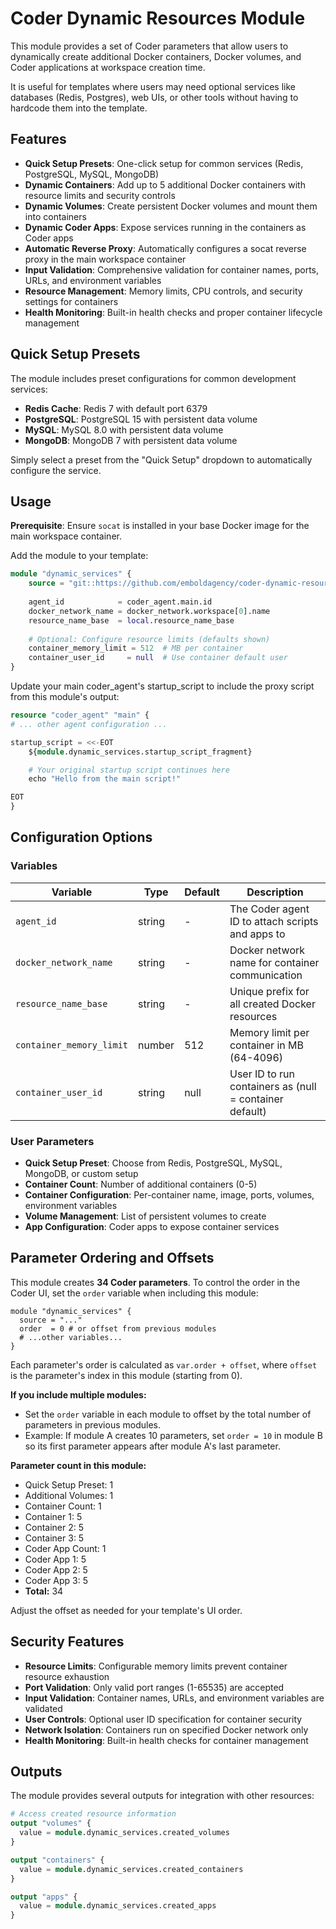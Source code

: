 # Coder Dynamic Resources Module

This module provides a set of Coder parameters that allow users to dynamically create additional Docker containers, Docker volumes, and Coder applications at workspace creation time.

It is useful for templates where users may need optional services like databases (Redis, Postgres), web UIs, or other tools without having to hardcode them into the template.

## Features

- **Quick Setup Presets**: One-click setup for common services (Redis, PostgreSQL, MySQL, MongoDB)
- **Dynamic Containers**: Add up to 5 additional Docker containers with resource limits and security controls
- **Dynamic Volumes**: Create persistent Docker volumes and mount them into containers  
- **Dynamic Coder Apps**: Expose services running in the containers as Coder apps
- **Automatic Reverse Proxy**: Automatically configures a socat reverse proxy in the main workspace container
- **Input Validation**: Comprehensive validation for container names, ports, URLs, and environment variables
- **Resource Management**: Memory limits, CPU controls, and security settings for containers
- **Health Monitoring**: Built-in health checks and proper container lifecycle management

## Quick Setup Presets

The module includes preset configurations for common development services:

- **Redis Cache**: Redis 7 with default port 6379
- **PostgreSQL**: PostgreSQL 15 with persistent data volume
- **MySQL**: MySQL 8.0 with persistent data volume  
- **MongoDB**: MongoDB 7 with persistent data volume

Simply select a preset from the "Quick Setup" dropdown to automatically configure the service.

## Usage
**Prerequisite**: Ensure `socat` is installed in your base Docker image for the main workspace container.

Add the module to your template:

```terraform
module "dynamic_services" {
    source = "git::https://github.com/emboldagency/coder-dynamic-resources.git?ref=v1.0.0"
    
    agent_id            = coder_agent.main.id
    docker_network_name = docker_network.workspace[0].name
    resource_name_base  = local.resource_name_base
    
    # Optional: Configure resource limits (defaults shown)
    container_memory_limit = 512  # MB per container
    container_user_id     = null  # Use container default user
}
```

Update your main coder_agent's startup_script to include the proxy script from this module's output:

```terraform
resource "coder_agent" "main" {
# ... other agent configuration ...

startup_script = <<-EOT
    ${module.dynamic_services.startup_script_fragment}

    # Your original startup script continues here
    echo "Hello from the main script!"

EOT
}
```

## Configuration Options

### Variables

| Variable | Type | Default | Description |
|----------|------|---------|-------------|
| `agent_id` | string | - | The Coder agent ID to attach scripts and apps to |
| `docker_network_name` | string | - | Docker network name for container communication |
| `resource_name_base` | string | - | Unique prefix for all created Docker resources |
| `container_memory_limit` | number | 512 | Memory limit per container in MB (64-4096) |
| `container_user_id` | string | null | User ID to run containers as (null = container default) |

### User Parameters

- **Quick Setup Preset**: Choose from Redis, PostgreSQL, MySQL, MongoDB, or custom setup
- **Container Count**: Number of additional containers (0-5)
- **Container Configuration**: Per-container name, image, ports, volumes, environment variables
- **Volume Management**: List of persistent volumes to create
- **App Configuration**: Coder apps to expose container services

## Parameter Ordering and Offsets

This module creates **34 Coder parameters**. To control the order in the Coder UI, set the `order` variable when including this module:

```hcl
module "dynamic_services" {
  source = "..."
  order  = 0 # or offset from previous modules
  # ...other variables...
}
```

Each parameter's order is calculated as `var.order + offset`, where `offset` is the parameter's index in this module (starting from 0).

**If you include multiple modules:**
- Set the `order` variable in each module to offset by the total number of parameters in previous modules.
- Example: If module A creates 10 parameters, set `order = 10` in module B so its first parameter appears after module A's last parameter.

**Parameter count in this module:**
- Quick Setup Preset: 1
- Additional Volumes: 1
- Container Count: 1
- Container 1: 5
- Container 2: 5
- Container 3: 5
- Coder App Count: 1
- Coder App 1: 5
- Coder App 2: 5
- Coder App 3: 5
- **Total:** 34

Adjust the offset as needed for your template's UI order.

## Security Features

- **Resource Limits**: Configurable memory limits prevent container resource exhaustion
- **Port Validation**: Only valid port ranges (1-65535) are accepted
- **Input Validation**: Container names, URLs, and environment variables are validated
- **User Controls**: Optional user ID specification for container security
- **Network Isolation**: Containers run on specified Docker network only
- **Health Monitoring**: Built-in health checks for container management

## Outputs

The module provides several outputs for integration with other resources:

```terraform
# Access created resource information
output "volumes" {
  value = module.dynamic_services.created_volumes
}

output "containers" {
  value = module.dynamic_services.created_containers  
}

output "apps" {
  value = module.dynamic_services.created_apps
}
```
